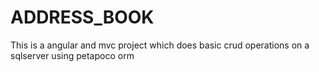 # ADDRESS_BOOK
This is a angular and mvc project which does basic crud operations on a sqlserver using petapoco orm
